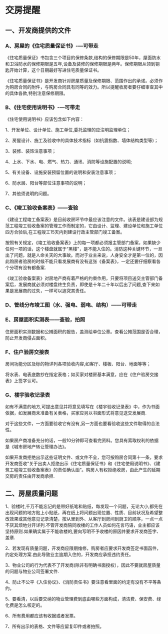 # 交房提醒

## 一、开发商提供的文件
### A、房屋的《住宅质量保证书》-—可带走
《住宅质量保证》书包含三个项目的保修条款,结构的保修期限是50年，屋面防水和卫浴防水的保修期限是五年,设备及装修的保修期限是两年。保修期限从领到钥匙开始计算，这个日期最好写进住宅质量保证书。

《住宅质量保证书》是开发商针对房屋质量及保修期限、范围作出的承诺。必须作为购房合同的附件，与购房合同具有同等的效力。所以提醒收房者要仔细审查其中的具体各款,特别注意保修期限。

### B、《住宅使用说明书》-—可带走

《住宅使用说明书》应该包含如下内容：

1、开发单位、设计单位、施工单位,委托监理的应注明监理单位；

2、房屋设计、施工及验收中的具体技术指标（如抗震指数、墙体结构类型等)；

3、装修、装饰注意事项；

4、上水、下水、电、燃气、热力、通讯、消防等设施配置的说明;

5、有关设备、设施安装预留位置的说明和安装注意事项；

6、防水层、阳台等部位注意事项的说明；

7、其他须说明的问题。

### C、《竣工验收备案表》——查验
《建设工程竣工备案表》是目前收房环节中最应该注意的文件。该表是建设部为规范工程竣工验收备案的管理工作而制定的，它由设计、监理、建设单位和施工单位四方合验后,在工程竣工15天内到建设行政主管部门竣工备案。

按照有关规定，《竣工验收备案表》上的每一项都必须报主管部门备案，如果缺少任何一项的话，这个楼盘就属于“黑楼"，是不能入住的。消防这种关键环节，一旦出了问题，就是人命关天的大事故。而对于业主来说，人身安全才是第一位的，因此购房者验房的时候不能只看发展商有没有这张《备案表》，一定还要仔细察看各个分项有没有都备案.

《竣工验收备案表》对房地产商有着严格的约束作用，只要将项目送交主管部门备案后，发展商就必须对楼盘终生负责，即使是十年二十年以后出了问题,查下来如果是发展商的过失，一样可以追究其责任。

### D、管线分布竣工图（水、强电、弱电、结构）——可带走
### E、房屋面积实测表——查验，拍照
住房面积实测数据和公摊面积的报告，盖测绘单位公章。查看公摊范围是否合理，防止开发商侵占面积。
### F、住户验房交接表
房间功能分区及标的物详列各项验收内容,如客厅、楼板、阳台、地面等等；

将水表、电表底数抄在指定表格；如买家对楼房基本满意，应在《住户验房交接表》上签字认可。
### G、楼宇验收记录表
如有不满意的地方,可提出意见并将意见填写在《楼宇验收记录表》中，作为书面依据，如发展商未准备有关表格，买家应另以书面形式将意见送交发展商.

对于这些文件，一方面要验收它有没有,另一方面也要看验收这些文件取得的合法性。

如果房产商准备充分的话，一般10分钟即可查看完资料。您具有索取权利的依据是《城市房地产转让管理办法》。

如果开发商拒绝出示这些证明文件、或文件不全，您可按购房合同第十一条，要求开发商签收“关于出卖人拒绝出示《住宅质量保证书》和《住宅使用说明书》、《建筑工程竣工验收备案表》的责任确认函”。购房人有权拒绝收房，由此产生的延期交房的责任由开发商承担.
## 二、房屋质量问题
1、验楼时,千万不能忘记的是带好纸笔和贴纸，每发现一个问题，无论大小,都先在出现问题的地方贴上小贴纸，再在纸上将问题出现位置、性质、目前状况及希望整改效果或其他意见记录清楚，按从里到外、从客厅到房间到厨卫的顺序，一点一点不厌其烦地分开详列.不管开发商陪同收楼的工作人员如何花言巧语，业主都应该坚持原则.如果确实属于不能收楼的,要向写明不予收楼的原因并要求开发商签字、盖章.

2、若发现有质量问题，开发商应限期维修，购房者应要求开发商签定书面函件，约定处理方案.由此导致业主逾期入住的，开发商应承担违约责任。

3、物业公司的行为代表不了开发商(除非有明确书面授权），因此不要就房屋质量的问题与物业公司签署文件.

4、防止不公平《入住协议》、《消防责任书》要注意看里面的约定有没有不平等条约。

5、要看清，以后要交纳的物业管理费到底由哪些方面构成，清洁费、保安费、绿化费是怎么核定的。

6、所有费用都应该有收据或者发票。

7、所有出示的表格、文件等应留复印件或者拍照。
